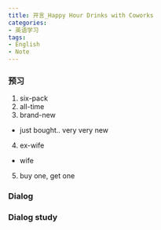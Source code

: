 ```yaml
---
title: 开言_Happy Hour Drinks with Coworks
categories:
- 英语学习
tags: 
- English
- Note
---
```



### 预习
1. six-pack
2. all-time
3. brand-new
+ just bought.. very very new
4. ex-wife
+ wife
5. buy one, get one


### Dialog



### Dialog study